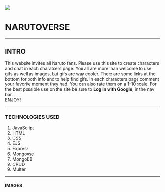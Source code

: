 <img src="https://i.imgur.com/cDRyua6.png">

# NARUTOVERSE
---

## INTRO
This website invites all Naruto fans. Please use this site to create characters and chat in each charatcers page.
      You all are more than welcome to use gifs as well as images, but gifs are way cooler. There are some links at the bottom for both info and to help find gifs.
      In each characters page comment your favorite moment they had. You can also rate them on a 1-10 scale. For the best 
      possible use on the site be sure to <strong>Log in with Google</strong>, in the nav bar.<br>ENJOY!

---
### TECHNOLOGIES USED
1. JavaScript
2. HTML
3. CSS
4. EJS
5. Express
6. Mongoose
7. MongoDB
8. CRUD
9. Multer
---
#### IMAGES
<img src="">
<img src="">
<img src="">
<img src="">
<img src="">